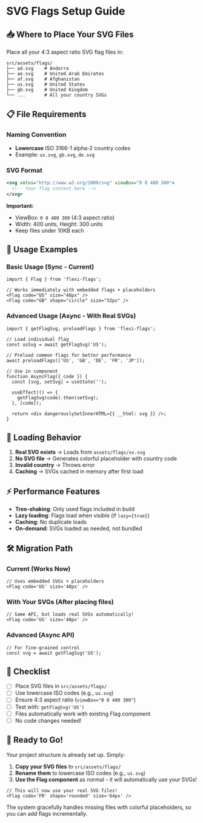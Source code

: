 # SVG Flags Setup Guide

## 📥 **Where to Place Your SVG Files**

Place all your 4:3 aspect ratio SVG flag files in:

```
src/assets/flags/
├── ad.svg    # Andorra
├── ae.svg    # United Arab Emirates
├── af.svg    # Afghanistan
├── us.svg    # United States
├── gb.svg    # United Kingdom
└── ...       # All your country SVGs
```

## 📋 **File Requirements**

### Naming Convention

- **Lowercase** ISO 3166-1 alpha-2 country codes
- Example: `us.svg`, `gb.svg`, `de.svg`

### SVG Format

```xml
<svg xmlns="http://www.w3.org/2000/svg" viewBox="0 0 400 300">
  <!-- Your flag content here -->
</svg>
```

**Important:**

- ViewBox: `0 0 400 300` (4:3 aspect ratio)
- Width: 400 units, Height: 300 units
- Keep files under 10KB each

## 🚀 **Usage Examples**

### Basic Usage (Sync - Current)

```tsx
import { Flag } from 'flexi-flags';

// Works immediately with embedded flags + placeholders
<Flag code="US" size="48px" />
<Flag code="GB" shape="circle" size="32px" />
```

### Advanced Usage (Async - With Real SVGs)

```tsx
import { getFlagSvg, preloadFlags } from 'flexi-flags';

// Load individual flag
const usSvg = await getFlagSvg('US');

// Preload common flags for better performance
await preloadFlags(['US', 'GB', 'DE', 'FR', 'JP']);

// Use in component
function AsyncFlag({ code }) {
  const [svg, setSvg] = useState('');

  useEffect(() => {
    getFlagSvg(code).then(setSvg);
  }, [code]);

  return <div dangerouslySetInnerHTML={{ __html: svg }} />;
}
```

## 🔄 **Loading Behavior**

1. **Real SVG exists** → Loads from `assets/flags/xx.svg`
2. **No SVG file** → Generates colorful placeholder with country code
3. **Invalid country** → Throws error
4. **Caching** → SVGs cached in memory after first load

## ⚡ **Performance Features**

- **Tree-shaking**: Only used flags included in build
- **Lazy loading**: Flags load when visible (if `lazy={true}`)
- **Caching**: No duplicate loads
- **On-demand**: SVGs loaded as needed, not bundled

## 🛠 **Migration Path**

### Current (Works Now)

```tsx
// Uses embedded SVGs + placeholders
<Flag code='US' size='48px' />
```

### With Your SVGs (After placing files)

```tsx
// Same API, but loads real SVGs automatically!
<Flag code='US' size='48px' />
```

### Advanced (Async API)

```tsx
// For fine-grained control
const svg = await getFlagSvg('US');
```

## 📝 **Checklist**

- [ ] Place SVG files in `src/assets/flags/`
- [ ] Use lowercase ISO codes (e.g., `us.svg`)
- [ ] Ensure 4:3 aspect ratio (`viewBox="0 0 400 300"`)
- [ ] Test with: `getFlagSvg('US')`
- [ ] Files automatically work with existing Flag component
- [ ] No code changes needed!

## 🎯 **Ready to Go!**

Your project structure is already set up. Simply:

1. **Copy your SVG files** to `src/assets/flags/`
2. **Rename them** to lowercase ISO codes (e.g., `us.svg`)
3. **Use the Flag component** as normal - it will automatically use your SVGs!

```tsx
// This will now use your real SVG files!
<Flag code='FR' shape='rounded' size='64px' />
```

The system gracefully handles missing files with colorful placeholders, so you can add flags incrementally.
